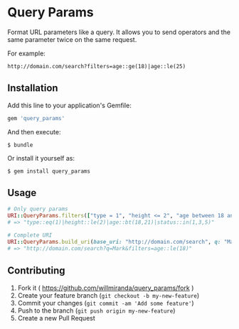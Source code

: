 # Query Params

Format URL parameters like a query.
It allows you to send operators and the same parameter twice on the same request. 

For example: 
```
http://domain.com/search?filters=age::ge(18)|age::le(25)
```

## Installation

Add this line to your application's Gemfile:

```ruby
gem 'query_params'
```

And then execute:

    $ bundle

Or install it yourself as:

    $ gem install query_params

## Usage

```ruby
# Only query params
URI::QueryParams.filters(["type = 1", "height <= 2", "age between 18 and 21", "status in(1,3,5)"])
# => "type::eq(1)|height::le(2)|age::bt(18,21)|status::in(1,3,5)"

# Complete URI
URI::QueryParams.build_uri(base_uri: "http://domain.com/search", q: "Mark", filters: ["age <= 18"])
# => "http://domain.com/search?q=Mark&filters=age::le(18)"
```

## Contributing

1. Fork it ( https://github.com/willmiranda/query_params/fork )
2. Create your feature branch (`git checkout -b my-new-feature`)
3. Commit your changes (`git commit -am 'Add some feature'`)
4. Push to the branch (`git push origin my-new-feature`)
5. Create a new Pull Request
